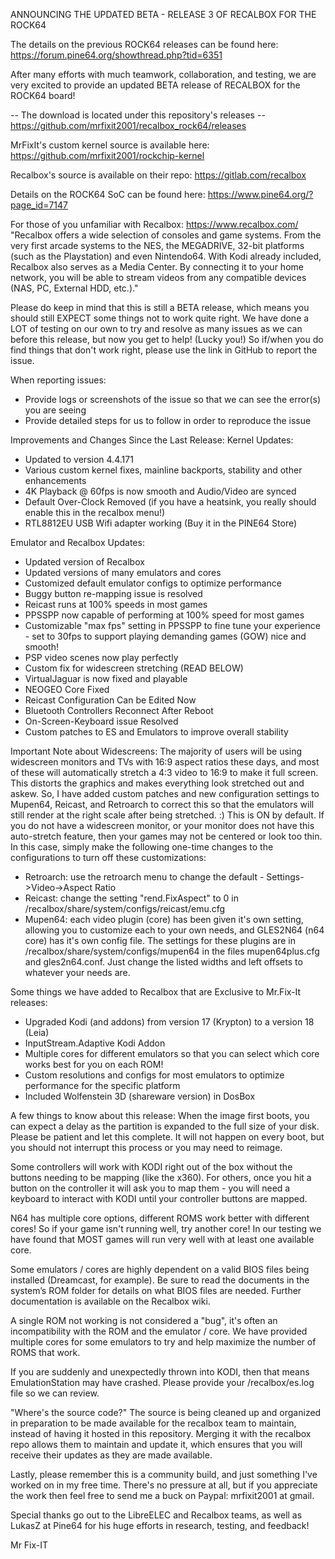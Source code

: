 ANNOUNCING THE UPDATED BETA - RELEASE 3 OF RECALBOX FOR THE ROCK64

The details on the previous ROCK64 releases can be found here: https://forum.pine64.org/showthread.php?tid=6351

After many efforts with much teamwork, collaboration, and testing, we are very excited to provide an updated BETA release of RECALBOX for the ROCK64 board!

-- The download is located under this repository's releases -- 
https://github.com/mrfixit2001/recalbox_rock64/releases

MrFixIt's custom kernel source is available here: https://github.com/mrfixit2001/rockchip-kernel

Recalbox's source is available on their repo: https://gitlab.com/recalbox

Details on the ROCK64 SoC can be found here: 
https://www.pine64.org/?page_id=7147

For those of you unfamiliar with Recalbox: https://www.recalbox.com/ 
"Recalbox offers a wide selection of consoles and game systems. From the very first arcade systems to the NES, the MEGADRIVE, 32-bit platforms (such as the Playstation) and even Nintendo64. With Kodi already included, Recalbox also serves as a Media Center. By connecting it to your home network, you will be able to stream videos from any compatible devices (NAS, PC, External HDD, etc.)."

Please do keep in mind that this is still a BETA release, which means you should still EXPECT some things not to work quite right. We have done a LOT of testing on our own to try and resolve as many issues as we can before this release, but now you get to help! (Lucky you!) So if/when you do find things that don't work right, please use the link in GitHub to report the issue.

When reporting issues:
- Provide logs or screenshots of the issue so that we can see the error(s) you are seeing
- Provide detailed steps for us to follow in order to reproduce the issue

Improvements and Changes Since the Last Release:
Kernel Updates:
- Updated to version 4.4.171
- Various custom kernel fixes, mainline backports, stability and other enhancements
- 4K Playback @ 60fps is now smooth and Audio/Video are synced
- Default Over-Clock Removed (if you have a heatsink, you really should enable this in the recalbox menu!)
- RTL8812EU USB Wifi adapter working (Buy it in the PINE64 Store)

Emulator and Recalbox Updates:
- Updated version of Recalbox
- Updated versions of many emulators and cores
- Customized default emulator configs to optimize performance
- Buggy button re-mapping issue is resolved
- Reicast runs at 100% speeds in most games
- PPSSPP now capable of performing at 100% speed for most games
- Customizable "max fps" setting in PPSSPP to fine tune your experience - set to 30fps to support playing demanding games (GOW) nice and smooth!
- PSP video scenes now play perfectly
- Custom fix for widescreen stretching (READ BELOW)
- VirtualJaguar is now fixed and playable
- NEOGEO Core Fixed
- Reicast Configuration Can be Edited Now
- Bluetooth Controllers Reconnect After Reboot
- On-Screen-Keyboard issue Resolved
- Custom patches to ES and Emulators to improve overall stability

Important Note about Widescreens:
The majority of users will be using widescreen monitors and TVs with 16:9 aspect ratios these days, and most of these will automatically stretch a 4:3 video to 16:9 to make it full screen. This distorts the graphics and makes everything look stretched out and askew. So, I have added custom patches and new configuration settings to Mupen64, Reicast, and Retroarch to correct this so that the emulators will still render at the right scale after being stretched. :) This is ON by default. 
If you do not have a widescreen monitor, or your monitor does not have this auto-stretch feature, then your games may not be centered or look too thin. In this case, simply make the following one-time changes to the configurations to turn off these customizations:
- Retroarch: use the retroarch menu to change the default - Settings->Video->Aspect Ratio
- Reicast: change the setting "rend.FixAspect" to 0 in /recalbox/share/system/configs/reicast/emu.cfg 
- Mupen64: each video plugin (core) has been given it's own setting, allowing you to customize each to your own needs, and GLES2N64 (n64 core) has it's own config file. The settings for these plugins are in /recalbox/share/system/configs/mupen64 in the files mupen64plus.cfg and gles2n64.conf. Just change the listed widths and left offsets to whatever your needs are.

Some things we have added to Recalbox that are Exclusive to Mr.Fix-It releases:
- Upgraded Kodi (and addons) from version 17 (Krypton) to a version 18 (Leia)
- InputStream.Adaptive Kodi Addon
- Multiple cores for different emulators so that you can select which core works best for you on each ROM!
- Custom resolutions and configs for most emulators to optimize performance for the specific platform
- Included Wolfenstein 3D (shareware version) in DosBox

A few things to know about this release:
When the image first boots, you can expect a delay as the partition is expanded to the full size of your disk. Please be patient and let this complete. It will not happen on every boot, but you should not interrupt this process or you may need to reimage.

Some controllers will work with KODI right out of the box without the buttons needing to be mapping (like the x360). For others, once you hit a button on the controller it will ask you to map them - you will need a keyboard to interact with KODI until your controller buttons are mapped.

N64 has multiple core options, different ROMS work better with different cores! So if your game isn't running well, try another core! In our testing we have found that MOST games will run very well with at least one available core.

Some emulators / cores are highly dependent on a valid BIOS files being installed (Dreamcast, for example). Be sure to read the documents in the system’s ROM folder for details on what BIOS files are needed. Further documentation is available on the Recalbox wiki.

A single ROM not working is not considered a "bug", it's often an incompatibility with the ROM and the emulator / core. We have provided multiple cores for some emulators to try and help maximize the number of ROMS that work.

If you are suddenly and unexpectedly thrown into KODI, then that means EmulationStation may have crashed. Please provide your /recalbox/es.log file so we can review.

"Where's the source code?" The source is being cleaned up and organized in preparation to be made available for the recalbox team to maintain, instead of having it hosted in this repository. Merging it with the recalbox repo allows them to maintain and update it, which ensures that you will receive their updates as they are made available.

Lastly, please remember this is a community build, and just something I've worked on in my free time. There's no pressure at all, but if you appreciate the work then feel free to send me a buck on Paypal: mrfixit2001 at gmail.

Special thanks go out to the LibreELEC and Recalbox teams, as well as LukasZ at Pine64 for his huge efforts in research, testing, and feedback!

Mr Fix-IT
